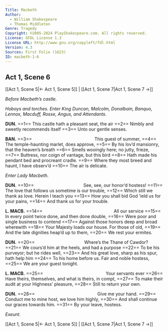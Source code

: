 ```yaml
---
Title: Macbeth
Author: 
  - William Shakespeare
  - Thomas Middleton
Genre: Tragedy
Copyright: ©2005-2024 PlayShakespeare.com. All rights reserved.
License: GFDL License 1.3
License URL: http://www.gnu.org/copyleft/fdl.html
Version: 4.3
Sources: First Folio (1623)
ID: macbeth-1-6
---
```


## Act 1, Scene 6
[[Act 1, Scene 5|← Act 1, Scene 5]] | [[Act 1, Scene 7|Act 1, Scene 7 →]]

*Before Macbeth’s castle.*

*Hoboys and torches. Enter King Duncan, Malcolm, Donalbain, Banquo, Lennox, Macduff, Rosse, Angus, and Attendants.*

**DUN.**
==1== This castle hath a pleasant seat, the air
==2== Nimbly and sweetly recommends itself
==3== Unto our gentle senses.

**BAN.**
==3==               This guest of summer,
==4== The temple-haunting marlet, does approve,
==5== By his lov’d mansionry, that the heaven’s breath
==6== Smells wooingly here; no jutty, frieze,
==7== Buttress, nor coign of vantage, but this bird
==8== Hath made his pendant bed and procreant cradle.
==9== Where they most breed and haunt, I have observ’d
==10== The air is delicate.

*Enter Lady Macbeth.*

**DUN.**
==10==            See, see, our honor’d hostess!
==11== The love that follows us sometime is our trouble,
==12== Which still we thank as love. Herein I teach you
==13== How you shall bid God ’ield us for your pains,
==14== And thank us for your trouble.

**L. MACB.**
==14==                 All our service
==15== In every point twice done, and then done double,
==16== Were poor and single business to contend
==17== Against those honors deep and broad wherewith
==18== Your Majesty loads our house. For those of old,
==19== And the late dignities heap’d up to them,
==20== We rest your ermites.

**DUN.**
==20==            Where’s the Thane of Cawdor?
==21== We cours’d him at the heels, and had a purpose
==22== To be his purveyor; but he rides well,
==23== And his great love, sharp as his spur, hath help him
==24== To his home before us. Fair and noble hostess,
==25== We are your guest tonight.

**L. MACB.**
==25==               Your servants ever
==26== Have theirs, themselves, and what is theirs, in compt,
==27== To make their audit at your Highness’ pleasure,
==28== Still to return your own.

**DUN.**
==28==               Give me your hand.
==29== Conduct me to mine host, we love him highly,
==30== And shall continue our graces towards him.
==31== By your leave, hostess.

*Exeunt.*

[[Act 1, Scene 5|← Act 1, Scene 5]] | [[Act 1, Scene 7|Act 1, Scene 7 →]]